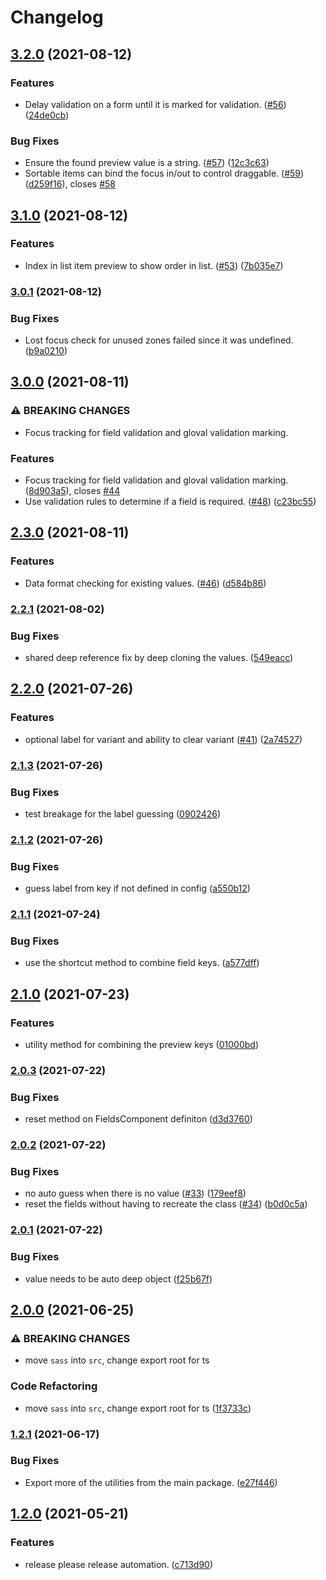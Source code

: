 # Changelog

## [3.2.0](https://www.github.com/blinkk/selective-edit/compare/v3.1.0...v3.2.0) (2021-08-12)


### Features

* Delay validation on a form until it is marked for validation. ([#56](https://www.github.com/blinkk/selective-edit/issues/56)) ([24de0cb](https://www.github.com/blinkk/selective-edit/commit/24de0cbc46e73cf538a1ed014cf727230e721d0f))


### Bug Fixes

* Ensure the found preview value is a string. ([#57](https://www.github.com/blinkk/selective-edit/issues/57)) ([12c3c63](https://www.github.com/blinkk/selective-edit/commit/12c3c631bbf71310e326a218da10fa71eb7ab110))
* Sortable items can bind the focus in/out to control draggable. ([#59](https://www.github.com/blinkk/selective-edit/issues/59)) ([d259f16](https://www.github.com/blinkk/selective-edit/commit/d259f169cdff7df1f489f5188e548a5921b6f797)), closes [#58](https://www.github.com/blinkk/selective-edit/issues/58)

## [3.1.0](https://www.github.com/blinkk/selective-edit/compare/v3.0.1...v3.1.0) (2021-08-12)


### Features

* Index in list item preview to show order in list. ([#53](https://www.github.com/blinkk/selective-edit/issues/53)) ([7b035e7](https://www.github.com/blinkk/selective-edit/commit/7b035e7ea8f8446537b3afa708db806d5a7e405d))

### [3.0.1](https://www.github.com/blinkk/selective-edit/compare/v3.0.0...v3.0.1) (2021-08-12)


### Bug Fixes

* Lost focus check for unused zones failed since it was undefined. ([b9a0210](https://www.github.com/blinkk/selective-edit/commit/b9a021058cade926588920f5e92d9194b9906761))

## [3.0.0](https://www.github.com/blinkk/selective-edit/compare/v2.3.0...v3.0.0) (2021-08-11)


### ⚠ BREAKING CHANGES

* Focus tracking for field validation and gloval validation marking.

### Features

* Focus tracking for field validation and gloval validation marking. ([8d903a5](https://www.github.com/blinkk/selective-edit/commit/8d903a5688a124bf8e7a90c73f95e079c52a219e)), closes [#44](https://www.github.com/blinkk/selective-edit/issues/44)
* Use validation rules to determine if a field is required. ([#48](https://www.github.com/blinkk/selective-edit/issues/48)) ([c23bc55](https://www.github.com/blinkk/selective-edit/commit/c23bc552ea7a3c7e1f066b15dec9df994645392d))

## [2.3.0](https://www.github.com/blinkk/selective-edit/compare/v2.2.1...v2.3.0) (2021-08-11)


### Features

* Data format checking for existing values. ([#46](https://www.github.com/blinkk/selective-edit/issues/46)) ([d584b86](https://www.github.com/blinkk/selective-edit/commit/d584b86b9e2af80a58a779fa20f730470ec0bcfe))

### [2.2.1](https://www.github.com/blinkk/selective-edit/compare/v2.2.0...v2.2.1) (2021-08-02)


### Bug Fixes

* shared deep reference fix by deep cloning the values. ([549eacc](https://www.github.com/blinkk/selective-edit/commit/549eacc023f918fcd3558b508b3825d92dff6f0a))

## [2.2.0](https://www.github.com/blinkk/selective-edit/compare/v2.1.3...v2.2.0) (2021-07-26)


### Features

* optional label for variant and ability to clear variant ([#41](https://www.github.com/blinkk/selective-edit/issues/41)) ([2a74527](https://www.github.com/blinkk/selective-edit/commit/2a745275ffb3d516d21c08df66d3ec7eb686c2f9))

### [2.1.3](https://www.github.com/blinkk/selective-edit/compare/v2.1.2...v2.1.3) (2021-07-26)


### Bug Fixes

* test breakage for the label guessing ([0902426](https://www.github.com/blinkk/selective-edit/commit/09024265fa148357b1e4019159bb53f6f65599d6))

### [2.1.2](https://www.github.com/blinkk/selective-edit/compare/v2.1.1...v2.1.2) (2021-07-26)


### Bug Fixes

* guess label from key if not defined in config ([a550b12](https://www.github.com/blinkk/selective-edit/commit/a550b129345fe3d0e44fd05ce119f4d5d3063469))

### [2.1.1](https://www.github.com/blinkk/selective-edit/compare/v2.1.0...v2.1.1) (2021-07-24)


### Bug Fixes

* use the shortcut method to combine field keys. ([a577dff](https://www.github.com/blinkk/selective-edit/commit/a577dff28fff5e448bcefcd3366964e4978794d2))

## [2.1.0](https://www.github.com/blinkk/selective-edit/compare/v2.0.3...v2.1.0) (2021-07-23)


### Features

* utility method for combining the preview keys ([01000bd](https://www.github.com/blinkk/selective-edit/commit/01000bd427e769c15d44e6771648679e4863bcdd))

### [2.0.3](https://www.github.com/blinkk/selective-edit/compare/v2.0.2...v2.0.3) (2021-07-22)


### Bug Fixes

* reset method on FieldsComponent definiton ([d3d3760](https://www.github.com/blinkk/selective-edit/commit/d3d3760af1657362b345881b1680bb6913ce2343))

### [2.0.2](https://www.github.com/blinkk/selective-edit/compare/v2.0.1...v2.0.2) (2021-07-22)


### Bug Fixes

* no auto guess when there is no value ([#33](https://www.github.com/blinkk/selective-edit/issues/33)) ([179eef8](https://www.github.com/blinkk/selective-edit/commit/179eef8c398a91135d63e8e3b3d4aceb94b60716))
* reset the fields without having to recreate the class ([#34](https://www.github.com/blinkk/selective-edit/issues/34)) ([b0d0c5a](https://www.github.com/blinkk/selective-edit/commit/b0d0c5a3d5076b0db662e89dbebc2e1f4dcfa01d))

### [2.0.1](https://www.github.com/blinkk/selective-edit/compare/v2.0.0...v2.0.1) (2021-07-22)


### Bug Fixes

* value needs to be auto deep object ([f25b67f](https://www.github.com/blinkk/selective-edit/commit/f25b67f10055d8ed2eb70173ee597e741eae7dd5))

## [2.0.0](https://www.github.com/blinkk/selective-edit/compare/v1.2.1...v2.0.0) (2021-06-25)


### ⚠ BREAKING CHANGES

* move `sass` into `src`, change export root for ts

### Code Refactoring

* move `sass` into `src`, change export root for ts ([1f3733c](https://www.github.com/blinkk/selective-edit/commit/1f3733c257e5f6c388454b523c96f8b103a1620a))

### [1.2.1](https://www.github.com/blinkk/selective-edit/compare/v1.2.0...v1.2.1) (2021-06-17)


### Bug Fixes

* Export more of the utilities from the main package. ([e27f446](https://www.github.com/blinkk/selective-edit/commit/e27f446a2c3f262316d1664b33d5e2cc0177a640))

## [1.2.0](https://www.github.com/blinkk/selective-edit/compare/v1.1.2...v1.2.0) (2021-05-21)


### Features

* release please release automation. ([c713d90](https://www.github.com/blinkk/selective-edit/commit/c713d9073014bff299e5ac49f4e37502e976973a))
